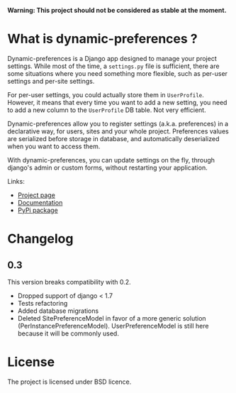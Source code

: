 **Warning: This project should not be considered as stable at the moment.**

# What is dynamic-preferences ?

Dynamic-preferences is a Django app designed to manage your project settings. While most of the time,
a `settings.py` file is sufficient, there are some situations where you need something more flexible,
such as per-user settings and per-site settings.

For per-user settings, you could actually store them in `UserProfile`. However, it means that every time you want to add a new setting, you need to add a new column to the `UserProfile` DB table. Not very efficient.

Dynamic-preferences allow you to register settings (a.k.a. preferences) in a declarative way, for users,
sites and your whole project. Preferences values are serialized before storage in database,
and automatically deserialized when you want to access them.

With dynamic-preferences, you can update settings on the fly, through django's admin or custom forms, without restarting your application.

Links:

- [Project page](http://code.eliotberriot.com/eliotberriot/django-dynamic-preferences)
- [Documentation](http://django-dynamic-preferences.readthedocs.org)
- [PyPi package](https://pypi.python.org/pypi/django-dynamic-preferences)


# Changelog

## 0.3

This version breaks compatibility with 0.2.

- Dropped support of django < 1.7
- Tests refactoring
- Added database migrations
- Deleted SitePreferenceModel in favor of a more generic solution (PerInstancePreferenceModel). UserPreferenceModel is still here because it will be commonly used.

# License

The project is licensed under BSD licence.